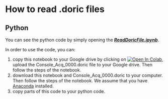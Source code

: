 # How to read .doric files

## Python

You can see the python code by simply opening the [___ReadDoricFile.ipynb___](https://github.com/doriclenses/readDoric/blob/main/ReadDoricFile.ipynb).

In order to use the code, you can:
1. copy this notebook to your Google drive by clicking on [![Open In Colab](https://colab.research.google.com/assets/colab-badge.svg)]([https://colab.research.google.com/drive/1JI43Y2PLC28qyj_m6qR6iTj9Rvr8PSFc#scrollTo=mSOGdYSj6jZp](https://colab.research.google.com/github/doriclenses/readDoric/blob/main/ReadDoricFile.ipynb)), upload the Console_Acq_0000.doric file to your Google drive. Then follow the steps of the notebook.
2. download this notebook and Console_Acq_0000.doric to your computer. Then follow the steps of the notebook. We assume that you have [Anaconda](https://docs.anaconda.com/free/anaconda/install/windows/) installed.
3. copy parts of this code to your python code.

